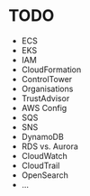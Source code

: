 # TODO
- ECS
- EKS
- IAM
- CloudFormation
- ControlTower
- Organisations
- TrustAdvisor
- AWS Config
- SQS
- SNS
- DynamoDB
- RDS vs. Aurora
- CloudWatch
- CloudTrail
- OpenSearch
- ...